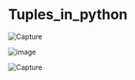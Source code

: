 # Tuples_in_python

![Capture](https://user-images.githubusercontent.com/82764021/118586669-ca402900-b7b8-11eb-9ce6-d9cc4702c0a7.PNG)


![image](https://user-images.githubusercontent.com/82764021/118586852-15f2d280-b7b9-11eb-8ab0-3280cb5557d2.png)


![Capture](https://user-images.githubusercontent.com/82764021/118586970-52263300-b7b9-11eb-86eb-c04b30d6cc0b.PNG)

